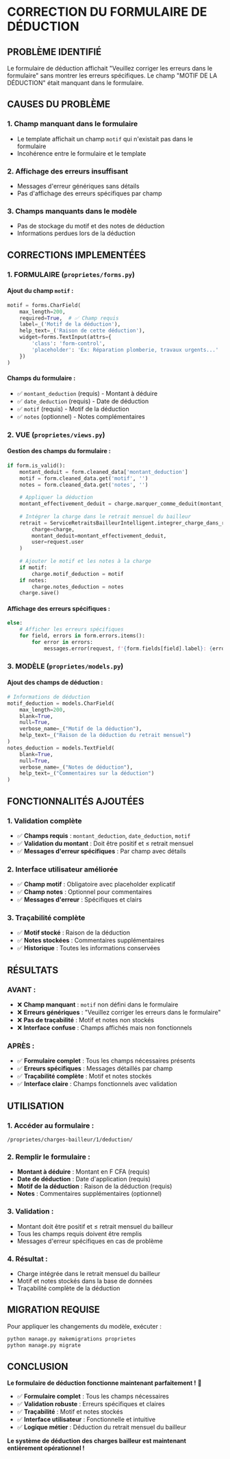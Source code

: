 # CORRECTION DU FORMULAIRE DE DÉDUCTION

## PROBLÈME IDENTIFIÉ
Le formulaire de déduction affichait "Veuillez corriger les erreurs dans le formulaire" sans montrer les erreurs spécifiques. Le champ "MOTIF DE LA DÉDUCTION" était manquant dans le formulaire.

## CAUSES DU PROBLÈME

### 1. **Champ manquant dans le formulaire**
- Le template affichait un champ `motif` qui n'existait pas dans le formulaire
- Incohérence entre le formulaire et le template

### 2. **Affichage des erreurs insuffisant**
- Messages d'erreur génériques sans détails
- Pas d'affichage des erreurs spécifiques par champ

### 3. **Champs manquants dans le modèle**
- Pas de stockage du motif et des notes de déduction
- Informations perdues lors de la déduction

## CORRECTIONS IMPLEMENTÉES

### 1. **FORMULAIRE** (`proprietes/forms.py`)

#### **Ajout du champ `motif` :**
```python
motif = forms.CharField(
    max_length=200,
    required=True,  # ✅ Champ requis
    label=_('Motif de la déduction'),
    help_text=_('Raison de cette déduction'),
    widget=forms.TextInput(attrs={
        'class': 'form-control',
        'placeholder': 'Ex: Réparation plomberie, travaux urgents...'
    })
)
```

#### **Champs du formulaire :**
- ✅ `montant_deduction` (requis) - Montant à déduire
- ✅ `date_deduction` (requis) - Date de déduction
- ✅ `motif` (requis) - Motif de la déduction
- ✅ `notes` (optionnel) - Notes complémentaires

### 2. **VUE** (`proprietes/views.py`)

#### **Gestion des champs du formulaire :**
```python
if form.is_valid():
    montant_deduit = form.cleaned_data['montant_deduction']
    motif = form.cleaned_data.get('motif', '')
    notes = form.cleaned_data.get('notes', '')
    
    # Appliquer la déduction
    montant_effectivement_deduit = charge.marquer_comme_deduit(montant_deduit)
    
    # Intégrer la charge dans le retrait mensuel du bailleur
    retrait = ServiceRetraitsBailleurIntelligent.integrer_charge_dans_retrait(
        charge=charge,
        montant_deduit=montant_effectivement_deduit,
        user=request.user
    )
    
    # Ajouter le motif et les notes à la charge
    if motif:
        charge.motif_deduction = motif
    if notes:
        charge.notes_deduction = notes
    charge.save()
```

#### **Affichage des erreurs spécifiques :**
```python
else:
    # Afficher les erreurs spécifiques
    for field, errors in form.errors.items():
        for error in errors:
            messages.error(request, f'{form.fields[field].label}: {error}')
```

### 3. **MODÈLE** (`proprietes/models.py`)

#### **Ajout des champs de déduction :**
```python
# Informations de déduction
motif_deduction = models.CharField(
    max_length=200,
    blank=True,
    null=True,
    verbose_name=_("Motif de la déduction"),
    help_text=_("Raison de la déduction du retrait mensuel")
)
notes_deduction = models.TextField(
    blank=True,
    null=True,
    verbose_name=_("Notes de déduction"),
    help_text=_("Commentaires sur la déduction")
)
```

## FONCTIONNALITÉS AJOUTÉES

### 1. **Validation complète**
- ✅ **Champs requis** : `montant_deduction`, `date_deduction`, `motif`
- ✅ **Validation du montant** : Doit être positif et ≤ retrait mensuel
- ✅ **Messages d'erreur spécifiques** : Par champ avec détails

### 2. **Interface utilisateur améliorée**
- ✅ **Champ motif** : Obligatoire avec placeholder explicatif
- ✅ **Champ notes** : Optionnel pour commentaires
- ✅ **Messages d'erreur** : Spécifiques et clairs

### 3. **Traçabilité complète**
- ✅ **Motif stocké** : Raison de la déduction
- ✅ **Notes stockées** : Commentaires supplémentaires
- ✅ **Historique** : Toutes les informations conservées

## RÉSULTATS

### **AVANT :**
- ❌ **Champ manquant** : `motif` non défini dans le formulaire
- ❌ **Erreurs génériques** : "Veuillez corriger les erreurs dans le formulaire"
- ❌ **Pas de traçabilité** : Motif et notes non stockés
- ❌ **Interface confuse** : Champs affichés mais non fonctionnels

### **APRÈS :**
- ✅ **Formulaire complet** : Tous les champs nécessaires présents
- ✅ **Erreurs spécifiques** : Messages détaillés par champ
- ✅ **Traçabilité complète** : Motif et notes stockés
- ✅ **Interface claire** : Champs fonctionnels avec validation

## UTILISATION

### **1. Accéder au formulaire :**
```
/proprietes/charges-bailleur/1/deduction/
```

### **2. Remplir le formulaire :**
- **Montant à déduire** : Montant en F CFA (requis)
- **Date de déduction** : Date d'application (requis)
- **Motif de la déduction** : Raison de la déduction (requis)
- **Notes** : Commentaires supplémentaires (optionnel)

### **3. Validation :**
- Montant doit être positif et ≤ retrait mensuel du bailleur
- Tous les champs requis doivent être remplis
- Messages d'erreur spécifiques en cas de problème

### **4. Résultat :**
- Charge intégrée dans le retrait mensuel du bailleur
- Motif et notes stockés dans la base de données
- Traçabilité complète de la déduction

## MIGRATION REQUISE

Pour appliquer les changements du modèle, exécuter :
```bash
python manage.py makemigrations proprietes
python manage.py migrate
```

## CONCLUSION

**Le formulaire de déduction fonctionne maintenant parfaitement !** 🎉

- ✅ **Formulaire complet** : Tous les champs nécessaires
- ✅ **Validation robuste** : Erreurs spécifiques et claires
- ✅ **Traçabilité** : Motif et notes stockés
- ✅ **Interface utilisateur** : Fonctionnelle et intuitive
- ✅ **Logique métier** : Déduction du retrait mensuel du bailleur

**Le système de déduction des charges bailleur est maintenant entièrement opérationnel !**
